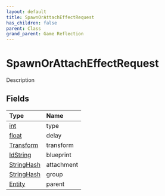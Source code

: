 ```yaml
---
layout: default
title: SpawnOrAttachEffectRequest
has_children: false
parent: Class
grand_parent: Game Reflection
---
```

# SpawnOrAttachEffectRequest
Description 

## Fields

| Type | Name |
|:----------|:--------------|
| [int](/riftbreaker-wiki/docs/game-reflection/enums/int/) | type |
| [float](/riftbreaker-wiki/docs/game-reflection/components/float/) | delay |
| [Transform](/riftbreaker-wiki/docs/game-reflection/classes/transform/) | transform |
| [IdString](/riftbreaker-wiki/docs/game-reflection/components/id_string/) | blueprint |
| [StringHash](/riftbreaker-wiki/docs/game-reflection/classes/string_hash/) | attachment |
| [StringHash](/riftbreaker-wiki/docs/game-reflection/classes/string_hash/) | group |
| [Entity](/riftbreaker-wiki/docs/game-reflection/classes/entity/) | parent |

